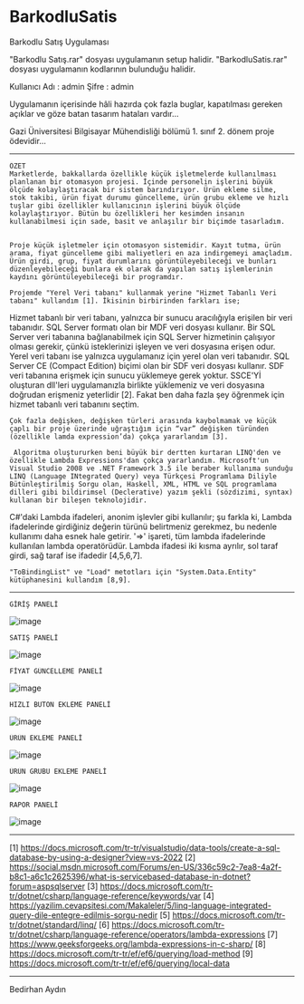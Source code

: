 # BarkodluSatis
Barkodlu Satış Uygulaması

"Barkodlu Satış.rar" dosyası uygulamanın setup halidir.
"BarkodluSatis.rar" dosyası uygulamanın kodlarının bulunduğu halidir.

Kullanıcı Adı : admin
Şifre         : admin

Uygulamanın içerisinde hâli hazırda çok fazla buglar, kapatılması gereken açıklar ve göze batan tasarım hataları vardır...

Gazi Üniversitesi Bilgisayar Mühendisliği bölümü 1. sınıf 2. dönem proje ödevidir...

************************************************************************************************************

    ÖZET
    Marketlerde, bakkallarda özellikle küçük işletmelerde kullanılması planlanan bir otomasyon projesi. İçinde personelin işlerini büyük ölçüde kolaylaştıracak bir sistem barındırıyor. Ürün ekleme silme, stok takibi, ürün fiyat durumu güncelleme, ürün grubu ekleme ve hızlı tuşlar gibi özellikler kullanıcının işlerini büyük ölçüde kolaylaştırıyor. Bütün bu özellikleri her kesimden insanın kullanabilmesi için sade, basit ve anlaşılır bir biçimde tasarladım.


    Proje küçük işletmeler için otomasyon sistemidir. Kayıt tutma, ürün arama, fiyat güncelleme gibi maliyetleri en aza indirgemeyi amaçladım. Ürün girdi, grup, fiyat durumlarını görüntüleyebileceği ve bunları düzenleyebileceği bunlara ek olarak da yapılan satış işlemlerinin kaydını görüntüleyebileceği bir programdır.

    Projemde "Yerel Veri tabanı" kullanmak yerine "Hizmet Tabanlı Veri tabanı" kullandım [1]. İkisinin birbirinden farkları ise;
Hizmet tabanlı bir veri tabanı, yalnızca bir sunucu aracılığıyla erişilen bir veri tabanıdır. SQL Server formatı olan bir MDF veri dosyası kullanır. Bir SQL Server veri tabanına bağlanabilmek için SQL Server hizmetinin çalışıyor olması gerekir, çünkü isteklerinizi işleyen ve veri dosyasına erişen odur. Yerel veri tabanı ise yalnızca uygulamanız için yerel olan veri tabanıdır. SQL Server CE (Compact Edition) biçimi olan bir SDF veri dosyası kullanır. SDF veri tabanına erişmek için sunucu yüklemeye gerek yoktur. SSCE'Yİ oluşturan dll'leri uygulamanızla birlikte yüklemeniz ve veri dosyasına doğrudan erişmeniz yeterlidir [2]. Fakat ben daha fazla şey öğrenmek için hizmet tabanlı veri tabanını seçtim.

    Çok fazla değişken, değişken türleri arasında kaybolmamak ve küçük çaplı bir proje üzerinde uğraştığım için “var” değişken türünden (özellikle lamda expression’da) çokça yararlandım [3].

     Algoritma oluştururken beni büyük bir dertten kurtaran LINQ'den ve özellikle Lambda Expressions'dan çokça yararlandım. Microsoft'un Visual Studio 2008 ve .NET Framework 3.5 ile beraber kullanıma sunduğu LINQ (Language INtegrated Query) veya Türkçesi Programlama Diliyle Bütünleştirilmiş Sorgu olan, Haskell, XML, HTML ve SQL programlama dilleri gibi bildirimsel (Declerative) yazım şekli (sözdizimi, syntax) kullanan bir bileşen teknolojidir. 
C#'daki Lambda ifadeleri, anonim işlevler gibi kullanılır; şu farkla ki, Lambda ifadelerinde girdiğiniz değerin türünü belirtmeniz gerekmez, bu nedenle kullanımı daha esnek hale getirir. '=>' işareti, tüm lambda ifadelerinde kullanılan lambda operatörüdür. Lambda ifadesi iki kısma ayrılır, sol taraf girdi, sağ taraf ise ifadedir [4,5,6,7].

    "ToBindingList" ve "Load" metotları için "System.Data.Entity" kütüphanesini kullandım [8,9].


************************************************************************************************************


    GİRİŞ PANELİ
![image](https://user-images.githubusercontent.com/96550890/200093212-c75d53b6-86c4-4601-bdc7-6558782fa931.png)
    
    SATIŞ PANELİ
![image](https://user-images.githubusercontent.com/96550890/200093261-5f901b65-323b-47c3-92d5-6f77fa42cb8b.png)

    FİYAT GÜNCELLEME PANELİ
![image](https://user-images.githubusercontent.com/96550890/200093269-998a09ab-0135-4d4a-a74a-735eed5fbf5e.png)

    HIZLI BUTON EKLEME PANELİ
![image](https://user-images.githubusercontent.com/96550890/200093275-d08b113c-0b9f-4fac-836d-7664ccdc8f5d.png)

    ÜRÜN EKLEME PANELİ
![image](https://user-images.githubusercontent.com/96550890/200093288-05a12048-f3bb-4ede-9ad5-0ab8cbaa418d.png)

    ÜRÜN GRUBU EKLEME PANELİ
![image](https://user-images.githubusercontent.com/96550890/200093304-4a78d543-e855-4bfd-91e4-efe37d73df71.png)

    RAPOR PANELİ
![image](https://user-images.githubusercontent.com/96550890/200093314-8c429d3d-2320-46a3-b4ec-4cd9800822ea.png)


************************************************************************************************************

[1] https://docs.microsoft.com/tr-tr/visualstudio/data-tools/create-a-sql-database-by-using-a-designer?view=vs-2022
[2] https://social.msdn.microsoft.com/Forums/en-US/336c59c2-7ea8-4a2f-b8c1-a6c1c2625396/what-is-servicebased-database-in-dotnet?forum=aspsqlserver
[3] https://docs.microsoft.com/tr-tr/dotnet/csharp/language-reference/keywords/var
[4] https://yazilim.cevapsitesi.com/Makaleler/5/linq-language-integrated-query-dile-entegre-edilmis-sorgu-nedir
[5] https://docs.microsoft.com/tr-tr/dotnet/standard/linq/
[6] https://docs.microsoft.com/tr-tr/dotnet/csharp/language-reference/operators/lambda-expressions
[7] https://www.geeksforgeeks.org/lambda-expressions-in-c-sharp/
[8] https://docs.microsoft.com/tr-tr/ef/ef6/querying/load-method
[9] https://docs.microsoft.com/tr-tr/ef/ef6/querying/local-data

************************************************************************************************************

Bedirhan Aydın
